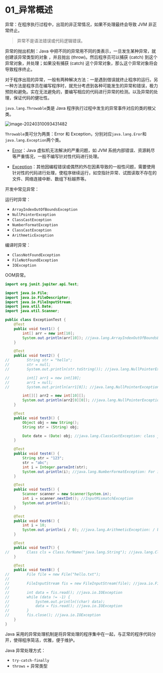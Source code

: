 # 01_异常概述

异常：在程序执行过程中，出现的非正常情况，如果不处理最终会导致 JVM 非正常终止。

> 异常不是语法错误或代码逻辑错误。

异常的抛出机制：Java 中把不同的异常用不同的类表示，一旦发生某种异常，就创建该异常类型的对象 ，并且抛出 (throw)。然后程序员可以捕获 (catch) 到这个异常对象，并处理；如果没有捕获 (catch) 这个异常对象，那么这个异常对象将会导致程序终止。

对于程序出现的异常，一般有两种解决方法：一是遇到借误就终止程序的运行。另一种方法是程序员在编写程序时，就充分考虑到各种可能发生的异常和错误，极力预防和避免。实在无法避免的，要编写相应的代码进行异常的检测。以及异常的处理，保证代码的健壮性。

`java.lang.Throwable`类是 Java 程序执行过程中发生的异常事件对应的类的根父类。

![image-20240310093431482](https://cdn.jsdelivr.net/gh/ZL85/ImageBed@main//202403100934658.png)

`Throwable`类可分为两类：Error 和 Exception，分别对应`java.lang.Eror`和`java.lang.Exception`两个类。

- [Error](https://docs.oracle.com/javase/8/docs/api/java/lang/Error.html)：Java 虚拟机无法解决的严重问题，如 JVM 系统内部错误、资源耗尽等严重情况，一般不编写针对性代码进行处理。

- [Exception](https://docs.oracle.com/javase/8/docs/api/java/lang/Exception.html)：其他因编程错误或偶然的外在因素导致的一般性问题，需要使用针对性的代码进行处理，使程序继续运行，如空指针异常、试图读取不存在的文件、网络连接中断、数组下标越界等。

开发中常见异常：

运行时异常：

- `ArrayIndexOutOfBoundsException`
- `NullPointerException`
- `ClassCastException`
- `NumberFormatException`
- `ClassCastException`
- `ArithmeticException`

编译时异常：

- `ClassNotFoundException`
- `FileNotFoundException`
- `IOException`

OOM异常。

```java
import org.junit.jupiter.api.Test;

import java.io.File;
import java.io.FileDescriptor;
import java.io.FileInputStream;
import java.util.Date;
import java.util.Scanner;

public class ExceptionTest {
    @Test
    public void test1() {
        int[] arr = new int[10];
        System.out.println(arr[10]); //java.lang.ArrayIndexOutOfBoundsException: Index 10 out of bounds for length 10
    }

    @Test
    public void test2() {
//        String str = "hello";
//        str = null;
//        System.out.println(str.toString()); //java.lang.NullPointerException: Cannot invoke "String.toString()" because "str" is null

//        int[] arr1 = new int[10];
//        arr1 = null;
//        System.out.println(arr1[0]); //java.lang.NullPointerException: Cannot load from int array because "arr" is null

        int[][] arr2 = new int[10][];
        System.out.println(arr2[0][0]); //java.lang.NullPointerException: Cannot load from int array because "arr2[0]" is null
    }

    @Test
    public void test3() {
        Object obj = new String();
        String str = (String) obj;

        Date date = (Date) obj; //java.lang.ClassCastException: class java.lang.String cannot be cast to class java.util.Date (java.lang.String and java.util.Date are in module java.base of loader 'bootstrap')
    }

    @Test
    public void test4() {
        String str = "123";
        str = "abc";
        int i = Integer.parseInt(str);
        System.out.println(i); //java.lang.NumberFormatException: For input string: "abc"
    }

    @Test
    public void test5() {
        Scanner scanner = new Scanner(System.in);
        int i = scanner.nextInt(); //InputMismatchException
        System.out.println(i);
    }

    @Test
    public void test6() {
        int i = 10;
        System.out.println(i / 0); //java.lang.ArithmeticException: / by zero
    }

    @Test
    public void test7() {
//        Class cls = Class.forName("java.lang.String"); //java.lang.ClassNotFoundException
    }

    @Test
    public void test8() {
//        File file = new File("hello.txt");
//
//        FileInputStream fis = new FileInputStream(file); //java.io.FileNotFoundException
//
//        int data = fis.read(); //java.io.IOException
//        while (data != -1) {
//            System.out.println((char) data);
//            data = fis.read(); //java.io.IOException
//        }
//        fis.close(); //java.io.IOException
    }
}
```

Java 采用的异常处理机制是将异常处理的程序集中在一起，与正常的程序代码分开，使得程序简洁，优雅，便于维护。

Java 异常处理方式：

- `try-catch-finally`
- `throws` + 异常类型
